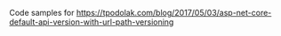 Code samples for https://tpodolak.com/blog/2017/05/03/asp-net-core-default-api-version-with-url-path-versioning
